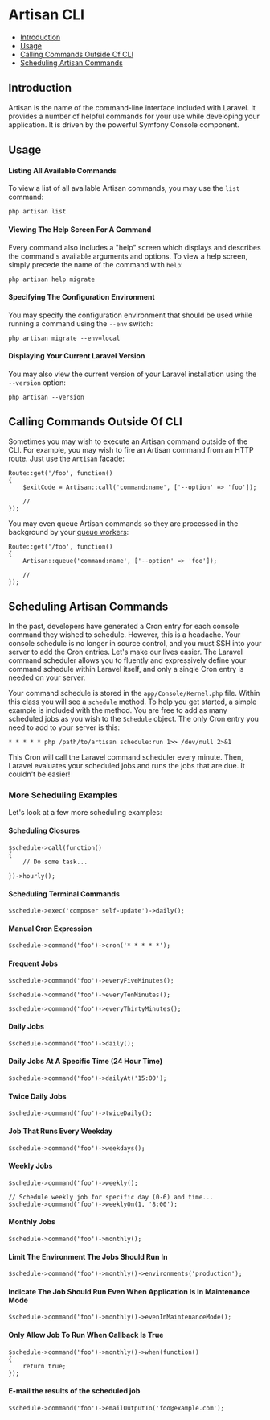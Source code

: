 # Artisan CLI

- [Introduction](#introduction)
- [Usage](#usage)
- [Calling Commands Outside Of CLI](#calling-commands-outside-of-cli)
- [Scheduling Artisan Commands](#scheduling-artisan-commands)

<a name="introduction"></a>
## Introduction

Artisan is the name of the command-line interface included with Laravel. It provides a number of helpful commands for your use while developing your application. It is driven by the powerful Symfony Console component.

<a name="usage"></a>
## Usage

#### Listing All Available Commands

To view a list of all available Artisan commands, you may use the `list` command:

	php artisan list

#### Viewing The Help Screen For A Command

Every command also includes a "help" screen which displays and describes the command's available arguments and options. To view a help screen, simply precede the name of the command with `help`:

	php artisan help migrate

#### Specifying The Configuration Environment

You may specify the configuration environment that should be used while running a command using the `--env` switch:

	php artisan migrate --env=local

#### Displaying Your Current Laravel Version

You may also view the current version of your Laravel installation using the `--version` option:

	php artisan --version

<a name="calling-commands-outside-of-cli"></a>
## Calling Commands Outside Of CLI

Sometimes you may wish to execute an Artisan command outside of the CLI. For example, you may wish to fire an Artisan command from an HTTP route. Just use the `Artisan` facade:

	Route::get('/foo', function()
	{
		$exitCode = Artisan::call('command:name', ['--option' => 'foo']);

		//
	});

You may even queue Artisan commands so they are processed in the background by your [queue workers](/docs/5.0/queues):

	Route::get('/foo', function()
	{
		Artisan::queue('command:name', ['--option' => 'foo']);

		//
	});

<a name="scheduling-artisan-commands"></a>
## Scheduling Artisan Commands

In the past, developers have generated a Cron entry for each console command they wished to schedule. However, this is a headache. Your console schedule is no longer in source control, and you must SSH into your server to add the Cron entries. Let's make our lives easier. The Laravel command scheduler allows you to fluently and expressively define your command schedule within Laravel itself, and only a single Cron entry is needed on your server.

Your command schedule is stored in the `app/Console/Kernel.php` file. Within this class you will see a `schedule` method. To help you get started, a simple example is included with the method. You are free to add as many scheduled jobs as you wish to the `Schedule` object. The only Cron entry you need to add to your server is this:

	* * * * * php /path/to/artisan schedule:run 1>> /dev/null 2>&1

This Cron will call the Laravel command scheduler every minute. Then, Laravel evaluates your scheduled jobs and runs the jobs that are due. It couldn't be easier!

### More Scheduling Examples

Let's look at a few more scheduling examples:

#### Scheduling Closures

	$schedule->call(function()
	{
		// Do some task...

	})->hourly();

#### Scheduling Terminal Commands

	$schedule->exec('composer self-update')->daily();

#### Manual Cron Expression

	$schedule->command('foo')->cron('* * * * *');

#### Frequent Jobs

	$schedule->command('foo')->everyFiveMinutes();

	$schedule->command('foo')->everyTenMinutes();

	$schedule->command('foo')->everyThirtyMinutes();

#### Daily Jobs

	$schedule->command('foo')->daily();

#### Daily Jobs At A Specific Time (24 Hour Time)

	$schedule->command('foo')->dailyAt('15:00');

#### Twice Daily Jobs

	$schedule->command('foo')->twiceDaily();

#### Job That Runs Every Weekday

	$schedule->command('foo')->weekdays();

#### Weekly Jobs

	$schedule->command('foo')->weekly();

	// Schedule weekly job for specific day (0-6) and time...
	$schedule->command('foo')->weeklyOn(1, '8:00');

#### Monthly Jobs

	$schedule->command('foo')->monthly();

#### Limit The Environment The Jobs Should Run In

	$schedule->command('foo')->monthly()->environments('production');

#### Indicate The Job Should Run Even When Application Is In Maintenance Mode

	$schedule->command('foo')->monthly()->evenInMaintenanceMode();

#### Only Allow Job To Run When Callback Is True

	$schedule->command('foo')->monthly()->when(function()
	{
		return true;
	});

#### E-mail the results of the scheduled job

	$schedule->command('foo')->emailOutputTo('foo@example.com');